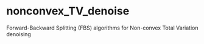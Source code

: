 # nonconvex_TV_denoise
Forward-Backward Splitting (FBS) algorithms for Non-convex Total Variation denoising
